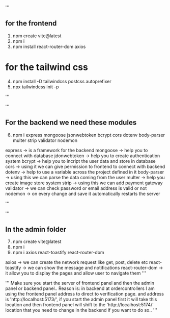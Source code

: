 '''
## for the frontend

1. npm create vite@latest
2. npm i
3. npm install react-router-dom axios

# for the tailwind css
4. npm install -D tailwindcss postcss autoprefixer
5. npx tailwindcss init -p

'''

'''
## For the backend we need these modules

6. npm i express mongoose jsonwebtoken bcrypt cors dotenv body-parser multer strip validator nodemon

express -> is a framework for the backend 
mongoose -> help you to connect with database
jdonwebtoken -> help you to create authentication system 
bcrypt -> help you to incript the user data and store in database
cors -> using it we can give permission to frontend to connect with backend
dotenv -> help to use a variable across the project defined in it
body-parser -> using this we can parse the data coming from the user
multer -> help you create image store system 
strip -> using this we can add payment gateway 
validator -> we can check password or email address is valid or not
nodemon -> on every change and save it automatically restarts the server

'''

'''
## In the admin folder

7. npm create vite@latest
8. npm i
9. npm i axios react-toastify react-router-dom 

axios -> we can create the network request like get, post, delete etc
react-toastify -> we can show the message and notifications
react-router-dom -> it allow you to display the pages and allow user to navigate them
'''


'''
Make sure you start the server of frontend panel and then the admin panel or backend panel..
Reason is:
        in backend at ordercontrollers I am using the frontend panel address to direct to verification page. and address is 'http://localhost:5173/', if you start the admin panel first it will take this location and then frontend panel will shift to the 'http://localhost:5174/' location that you need to change in the backend if you want to do so..
'''